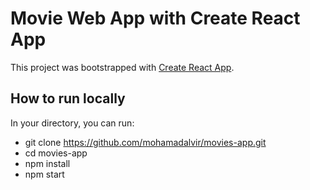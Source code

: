 # Movie Web App with Create React App

This project was bootstrapped with [Create React App](https://github.com/facebook/create-react-app).

## How to run locally

In your directory, you can run:
- git clone https://github.com/mohamadalvir/movies-app.git
- cd movies-app
- npm install
- npm start
